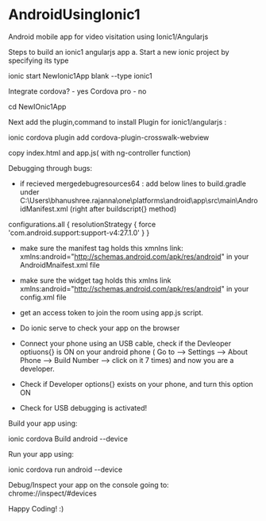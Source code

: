 # AndroidUsingIonic1
Android mobile app for video visitation using Ionic1/Angularjs

Steps to build an ionic1 angularjs app 
a. Start a new ionic project by specifying its type

ionic start NewIonic1App blank --type ionic1 

Integrate cordova? - yes 
Cordova pro - no 
 
 cd NewIOnic1App 
 
 Next add the plugin,command to install Plugin for ionic1/angularjs : 

ionic cordova plugin add cordova-plugin-crosswalk-webview

copy index.html and app.js( with ng-controller function)

Debugging through bugs: 

* if recieved mergedebugresources64 : add below lines to build.gradle under C:\Users\bhanushree.rajanna\one\platforms\android\app\src\main\AndroidManifest.xml
(right after buildscript{} method)

configurations.all {
    resolutionStrategy {
        force 'com.android.support:support-v4:27.1.0'
    }
}

* make sure the manifest tag holds this xmnlns link:  xmlns:android="http://schemas.android.com/apk/res/android" in your AndroidMnaifest.xml file

* make sure the widget tag holds this xmlns link xmlns:android="http://schemas.android.com/apk/res/android" in your config.xml file
* get an access token to join the room using app.js script. 
* Do ionic serve to check your app on the browser 
* Connect your phone using an USB cable, check if the Devleoper optiuons{} is ON on your android phone ( Go to --> Settings --> About Phone --> Build Number --> click on it 7 times) and now you are a developer. 
* Check if Developer options{} exists on your phone, and turn this option ON 
* Check for USB debugging is activated! 

Build your app using:

ionic cordova Build android --device 

Run your app using: 

ionic cordova run android --device 

Debug/Inspect your app on the console going to: 
chrome://inspect/#devices

Happy Coding! :) 
